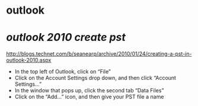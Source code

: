 # outlook

# *outlook 2010 create pst*

http://blogs.technet.com/b/seanearp/archive/2010/01/24/creating-a-pst-in-outlook-2010.aspx

- In the top left of Outlook, click on “File”
- Click on the Account Settings drop down, and then click “Account Settings…”
- In the window that pops up, click the second tab “Data Files”
- Click on the “Add…” icon, and then give your PST file a name
